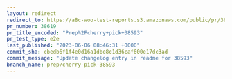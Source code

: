 ```yaml
---
layout: redirect
redirect_to: https://a8c-woo-test-reports.s3.amazonaws.com/public/pr/38619/e2e/index.html
pr_number: 38619
pr_title_encoded: "Prep%2Fcherry+pick+38593"
pr_test_type: e2e
last_published: "2023-06-06 08:46:31 +0000"
commit_sha: cbedb6f1f4e0d16a1dbe8c1d36caf600e17dc3ad
commit_message: "Update changelog entry in readme for 38593"
branch_name: prep/cherry-pick-38593
---
```

